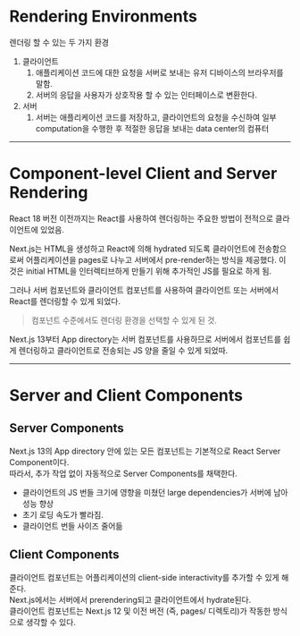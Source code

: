# Rendering Environments
렌더링 할 수 있는 두 가지 환경

1. 클라이언트
	1. 애플리케이션 코드에 대한 요청을 서버로 보내는 유저 디바이스의 브라우저를 말함.
	2. 서버의 응답을 사용자가 상호작용 할 수 있는 인터페이스로 변환한다.
2. 서버
	1. 서버는 애플리케이션 코드를 저장하고, 클라이언트의 요청을 수신하여 일부 computation을 수행한 후 적절한 응답을 보내는 data center의 컴퓨터

---
# Component-level Client and Server Rendering
React 18 버전 이전까지는 React를 사용하여 렌더링하는 주요한 방법이 전적으로 클라이언트에 있었음.

Next.js는 HTML을 생성하고 React에 의해 hydrated 되도록 클라이언트에 전송함으로써 어플리케이션을 pages로 나누고 서버에서 pre-render하는 방식을 제공했다. 
이것은 initial HTML을 인터렉티브하게 만들기 위해 추가적인 JS를 필요로 하게 됨.

그러나 서버 컴포넌트와 클라이언트 컴포넌트를 사용하여 클라이언트 또는 서버에서 React를 렌더링할 수 있게 되었다.
> 컴포넌트 수준에서도 렌더링 환경을 선택할 수 있게 된 것.

Next.js 13부터 App directory는 서버 컴포넌트를 사용하므로 서버에서 컴포넌트를 쉽게 렌더링하고 클라이언트로 전송되는 JS 양을 줄일 수 있게 되었따.


---
# Server and Client Components
## Server Components

Next.js 13의 App directory 안에 있는 모든 컴포넌트는 기본적으로 React Server Component이다.  
따라서, 추가 작업 없이 자동적으로 Server Components를 채택한다.  

* 클라이언트의 JS 번들 크기에 영향을 미쳤던 large dependencies가 서버에 남아 성능 향상
* 초기 로딩 속도가 빨라짐. 
* 클라이언트 번들 사이즈 줄어듦

## Client Components

클라이언트 컴포넌트는 어플리케이션의 client-side interactivity를 추가할 수 있게 해준다.   
Next.js에서는 서버에서 prerendering되고 클라이언트에서 hydrate된다.   
클라이언트 컴포넌트는 Next.js 12 및 이전 버전 (즉, pages/ 디렉토리)가 작동한 방식으로 생각할 수 있다.

